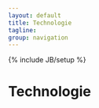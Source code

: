 ```yaml
---
layout: default
title: Technologie
tagline: 
group: navigation
---
```

{% include JB/setup %}


<div class="page-header">
  <h1>Technologie</h1>
</div>



